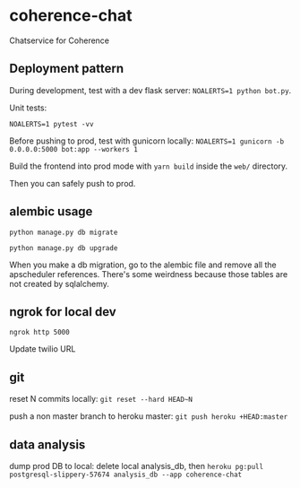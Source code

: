 # coherence-chat
Chatservice for Coherence

## Deployment pattern
During development, test with a dev flask server: `NOALERTS=1 python bot.py`.

Unit tests:

`NOALERTS=1 pytest -vv`

Before pushing to prod, test with gunicorn locally: `NOALERTS=1 gunicorn -b 0.0.0.0:5000 bot:app --workers 1`

Build the frontend into prod mode with `yarn build` inside the `web/` directory.

Then you can safely push to prod.

## alembic usage
`python manage.py db migrate`

`python manage.py db upgrade`

When you make a db migration, go to the alembic file and remove all the apscheduler references. There's some weirdness because those tables are not created by sqlalchemy.

## ngrok for local dev
`ngrok http 5000`

Update twilio URL

## git
reset N commits locally: `git reset --hard HEAD~N`

push a non master branch to heroku master: `git push heroku +HEAD:master`

## data analysis
dump prod DB to local: delete local analysis_db, then `heroku pg:pull postgresql-slippery-57674 analysis_db --app coherence-chat`
